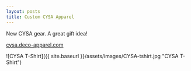 ```yaml
---
layout: posts
title: Custom CYSA Apparel
---
```

New CYSA gear. A great gift idea!  
  
[cysa.deco-apparel.com](http://cysa.deco-apparel.com/page/shop/for-fans)
  
![CYSA T-Shirt]({{ site.baseurl }}/assets/images/CYSA-tshirt.jpg "CYSA T-Shirt")

